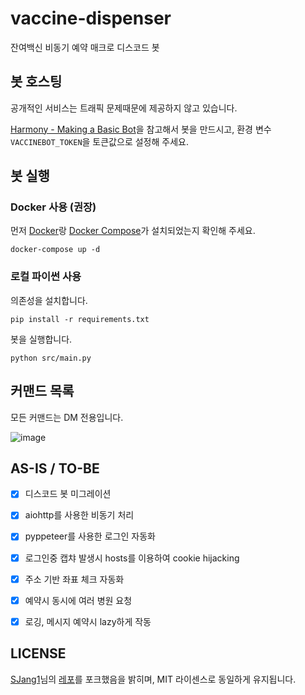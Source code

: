 # vaccine-dispenser
잔여백신 비동기 예약 매크로 디스코드 봇

## 봇 호스팅
공개적인 서비스는 트래픽 문제때문에 제공하지 않고 있습니다.

[Harmony - Making a Basic Bot](https://harmony.mod.land/guide/beginner/basic_bot.html#create-application)을 참고해서 봇을 만드시고, 환경 변수 `VACCINEBOT_TOKEN`을 토큰값으로 설정해 주세요.

## 봇 실행
### Docker 사용 (권장)
먼저 [Docker](https://docs.docker.com/engine/install/ubuntu/)랑 [Docker Compose](https://docs.docker.com/compose/install/)가 설치되었는지 확인해 주세요.

```docker-compose up -d```

### 로컬 파이썬 사용

의존성을 설치합니다.

```pip install -r requirements.txt```

봇을 실행합니다.

```python src/main.py```

## 커맨드 목록
모든 커맨드는 DM 전용입니다.

![image](https://user-images.githubusercontent.com/32592965/128608773-77b6d05f-1801-4827-8654-40de4ea3df42.png)

## AS-IS / TO-BE

- [X] 디스코드 봇 미그레이션
- [X] aiohttp를 사용한 비동기 처리
- [X] pyppeteer를 사용한 로그인 자동화
- [X] 로그인중 캡챠 발생시 hosts를 이용하여 cookie hijacking
- [X] 주소 기반 좌표 체크 자동화
- [X] 예약시 동시에 여러 병원 요청
- [X] 로깅, 메시지  예약시 lazy하게 작동


## LICENSE
[SJang1](https://github.com/SJang1)님의 [레포](https://github.com/SJang1/korea-covid-19-remaining-vaccine-macro)를 포크했음을 밝히며, MIT 라이센스로 동일하게 유지됩니다.
